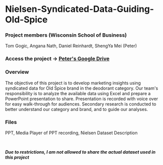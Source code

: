 # Nielsen-Syndicated-Data-Guiding-Old-Spice

### Project members (Wisconsin School of Business)
Tom Gogic, Angana Nath, Daniel Reinhardt, ShengYa Mei (Peter)


### Access the project  -> [Peter's Google Drive](https://drive.google.com/drive/folders/181x2X3NPD_-QkKPU44TRbny0Dtn2Ff88?usp=sharing)


### Overview 
The objective of this project is to develop marketing insights using syndicated data for Old Spice brand in the deodorant category. Our team's responsibility is to analyze the available data using Excel and prepare a PowerPoint presentation to share. Presentation is recorded with voice over for easy walk-through for audiences. 
Secondary research is conducted to better understand our category and brand, and to guide our analyses.


### Files  
PPT, Media Player of PPT recording, Nielsen Dataset Description

<br>

***Due to restrictions, I am not allowed to share the actual dataset used in this project***
